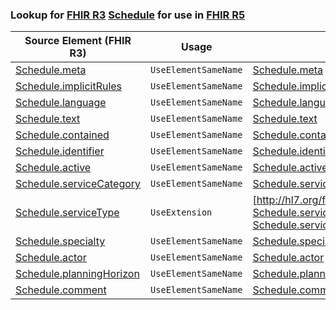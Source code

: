 ### Lookup for [FHIR R3](https://hl7.org/fhir/STU3/) [Schedule](https://hl7.org/fhir/STU3/Schedule.html) for use in [FHIR R5](https://hl7.org/fhir/R5/)

| Source Element (FHIR R3) | Usage | Target |
| -------------- | ----- | ------ |
| [Schedule.meta](https://hl7.org/fhir/STU3/Schedule.html#resource) | `UseElementSameName` | [Schedule.meta](https://hl7.org/fhir/R5/Schedule.html#resource) |
| [Schedule.implicitRules](https://hl7.org/fhir/STU3/Schedule.html#resource) | `UseElementSameName` | [Schedule.implicitRules](https://hl7.org/fhir/R5/Schedule.html#resource) |
| [Schedule.language](https://hl7.org/fhir/STU3/Schedule.html#resource) | `UseElementSameName` | [Schedule.language](https://hl7.org/fhir/R5/Schedule.html#resource) |
| [Schedule.text](https://hl7.org/fhir/STU3/Schedule.html#resource) | `UseElementSameName` | [Schedule.text](https://hl7.org/fhir/R5/Schedule.html#resource) |
| [Schedule.contained](https://hl7.org/fhir/STU3/Schedule.html#resource) | `UseElementSameName` | [Schedule.contained](https://hl7.org/fhir/R5/Schedule.html#resource) |
| [Schedule.identifier](https://hl7.org/fhir/STU3/Schedule.html#resource) | `UseElementSameName` | [Schedule.identifier](https://hl7.org/fhir/R5/Schedule.html#resource) |
| [Schedule.active](https://hl7.org/fhir/STU3/Schedule.html#resource) | `UseElementSameName` | [Schedule.active](https://hl7.org/fhir/R5/Schedule.html#resource) |
| [Schedule.serviceCategory](https://hl7.org/fhir/STU3/Schedule.html#resource) | `UseElementSameName` | [Schedule.serviceCategory](https://hl7.org/fhir/R5/Schedule.html#resource) |
| [Schedule.serviceType](https://hl7.org/fhir/STU3/Schedule.html#resource) | `UseExtension` | [http://hl7.org/fhir/3.0/StructureDefinition/extension-Schedule.serviceType](StructureDefinition-ext-R3-Schedule.serviceType.html) |
| [Schedule.specialty](https://hl7.org/fhir/STU3/Schedule.html#resource) | `UseElementSameName` | [Schedule.specialty](https://hl7.org/fhir/R5/Schedule.html#resource) |
| [Schedule.actor](https://hl7.org/fhir/STU3/Schedule.html#resource) | `UseElementSameName` | [Schedule.actor](https://hl7.org/fhir/R5/Schedule.html#resource) |
| [Schedule.planningHorizon](https://hl7.org/fhir/STU3/Schedule.html#resource) | `UseElementSameName` | [Schedule.planningHorizon](https://hl7.org/fhir/R5/Schedule.html#resource) |
| [Schedule.comment](https://hl7.org/fhir/STU3/Schedule.html#resource) | `UseElementSameName` | [Schedule.comment](https://hl7.org/fhir/R5/Schedule.html#resource) |
